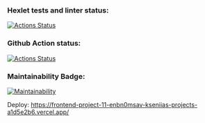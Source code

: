 ### Hexlet tests and linter status:
[![Actions Status](https://github.com/KseniiaF91/frontend-project-11/actions/workflows/hexlet-check.yml/badge.svg)](https://github.com/KseniiaF91/frontend-project-11/actions)

### Github Action status:
[![Actions Status](https://github.com/KseniiaF91/frontend-project-11/actions/workflows/nodejs.yml/badge.svg)](https://github.com/KseniiaF91/frontend-project-11/actions)

### Maintainability Badge:
[![Maintainability](https://api.codeclimate.com/v1/badges/3743972605fc9077fc6d/maintainability)](https://codeclimate.com/github/KseniiaF91/frontend-project-11/maintainability)

Deploy: https://frontend-project-11-enbn0msav-kseniias-projects-a1d5e2b6.vercel.app/